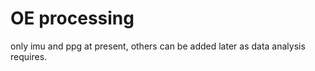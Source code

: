 

# OE processing
only imu and ppg at present, others can be added later as data analysis requires. 